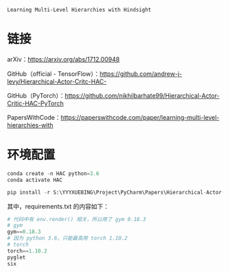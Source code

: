 ```
Learning Multi-Level Hierarchies with Hindsight
```

# 链接

arXiv：https://arxiv.org/abs/1712.00948

GitHub（official - TensorFlow）：https://github.com/andrew-j-levy/Hierarchical-Actor-Critc-HAC-

GitHub（PyTorch）：https://github.com/nikhilbarhate99/Hierarchical-Actor-Critic-HAC-PyTorch

PapersWithCode：https://paperswithcode.com/paper/learning-multi-level-hierarchies-with

# 环境配置

```python
conda create -n HAC python=3.6
conda activate HAC

pip install -r S:\YYYXUEBING\Project\PyCharm\Papers\Hierarchical-Actor-Critic-HAC-PyTorch-master\requirements.txt
```

其中，requirements.txt 的内容如下：

```python
# 代码中有 env.render() 相关，所以用了 gym 0.18.3
# gym
gym==0.18.3
# 因为 python 3.6，只能最高用 torch 1.10.2
# torch
torch==1.10.2
pyglet
six
```

